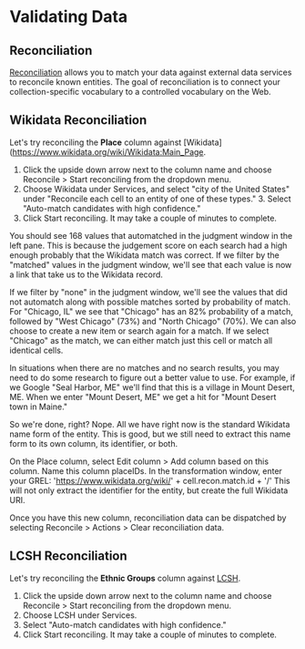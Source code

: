# Validating Data

## Reconciliation

[Reconciliation](http://freeyourmetadata.org/reconciliation/) allows you to match your data against external data services to reconcile known entities. The goal of reconciliation is to connect your collection-specific vocabulary to a controlled vocabulary on the Web.

## Wikidata Reconciliation

Let's try reconciling the **Place** column against [Wikidata](https://www.wikidata.org/wiki/Wikidata:Main_Page. 

1. Click the upside down arrow next to the column name and choose Reconcile > Start reconciling from the dropdown menu. 
2. Choose Wikidata under Services, and select "city of the United States" under "Reconcile each cell to an entity of one of these types." 3. Select "Auto-match candidates with high confidence." 
4. Click Start reconciling. It may take a couple of minutes to complete.

You should see 168 values that automatched in the judgment window in the left pane. This is because the judgement score on each search had a high enough probably that the Wikidata match was correct. If we filter by the "matched" values in the judgment window, we'll see that each value is now a link that take us to the Wikidata record. 

If we filter by "none" in the judgment window, we'll see the values that did not automatch along with possible matches sorted by probability of match. For "Chicago, IL" we see that "Chicago" has an 82% probability of a match, followed by "West Chicago" (73%) and "North Chicago" (70%). We can also choose to create a new item or search again for a match. If we select "Chicago" as the match, we can either match just this cell or match all identical cells.

In situations when there are no matches and no search results, you may need to do some research to figure out a better value to use. For example, if we Google "Seal Harbor, ME" we'll find that this is a village in Mount Desert, ME. When we enter "Mount Desert, ME" we get a hit for "Mount Desert town in Maine."

So we're done, right? Nope. All we have right now is the standard Wikidata name form of the entity. This is good, but we still need to extract this name form to its own column, its identifier, or both.

On the Place column, select Edit column > Add column based on this column. Name this column placeIDs. In the transformation window, enter your GREL: 'https://www.wikidata.org/wiki/' + cell.recon.match.id + '/' This will not only extract the identifier for the entity, but create the full Wikidata URI.

Once you have this new column, reconciliation data can be dispatched by selecting Reconcile > Actions > Clear reconciliation data.

## LCSH Reconciliation

Let's try reconciling the **Ethnic Groups** column against [LCSH](http://id.loc.gov/authorities/subjects.html). 

1. Click the upside down arrow next to the column name and choose Reconcile > Start reconciling from the dropdown menu. 
2. Choose LCSH under Services.
3. Select "Auto-match candidates with high confidence." 
4. Click Start reconciling. It may take a couple of minutes to complete.
